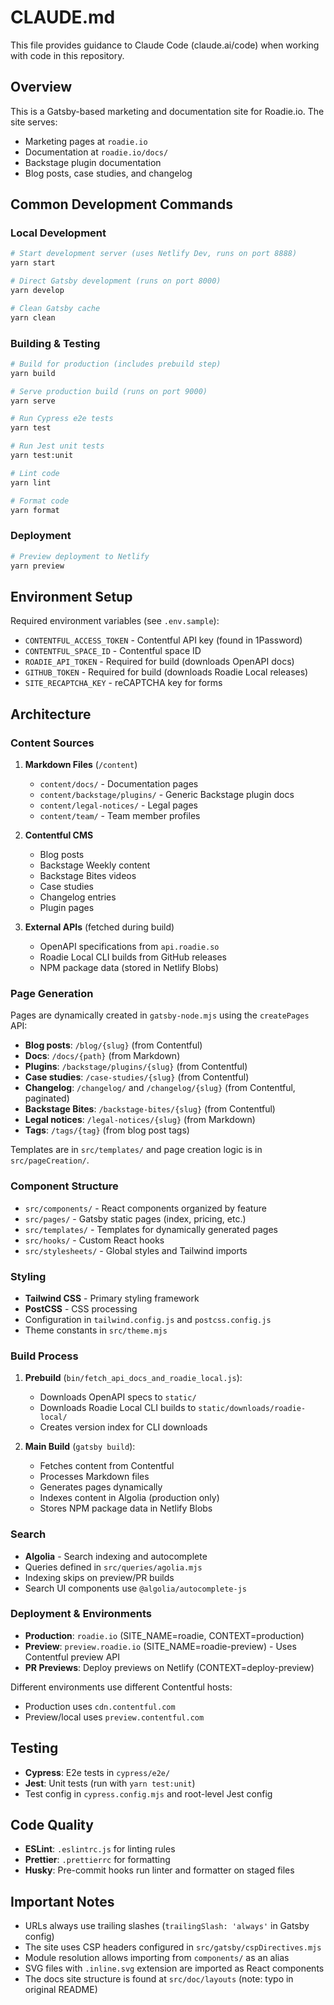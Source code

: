 # CLAUDE.md

This file provides guidance to Claude Code (claude.ai/code) when working with code in this repository.

## Overview

This is a Gatsby-based marketing and documentation site for Roadie.io. The site serves:

- Marketing pages at `roadie.io`
- Documentation at `roadie.io/docs/`
- Backstage plugin documentation
- Blog posts, case studies, and changelog

## Common Development Commands

### Local Development

```bash
# Start development server (uses Netlify Dev, runs on port 8888)
yarn start

# Direct Gatsby development (runs on port 8000)
yarn develop

# Clean Gatsby cache
yarn clean
```

### Building & Testing

```bash
# Build for production (includes prebuild step)
yarn build

# Serve production build (runs on port 9000)
yarn serve

# Run Cypress e2e tests
yarn test

# Run Jest unit tests
yarn test:unit

# Lint code
yarn lint

# Format code
yarn format
```

### Deployment

```bash
# Preview deployment to Netlify
yarn preview
```

## Environment Setup

Required environment variables (see `.env.sample`):

- `CONTENTFUL_ACCESS_TOKEN` - Contentful API key (found in 1Password)
- `CONTENTFUL_SPACE_ID` - Contentful space ID
- `ROADIE_API_TOKEN` - Required for build (downloads OpenAPI docs)
- `GITHUB_TOKEN` - Required for build (downloads Roadie Local releases)
- `SITE_RECAPTCHA_KEY` - reCAPTCHA key for forms

## Architecture

### Content Sources

1. **Markdown Files** (`/content`)

   - `content/docs/` - Documentation pages
   - `content/backstage/plugins/` - Generic Backstage plugin docs
   - `content/legal-notices/` - Legal pages
   - `content/team/` - Team member profiles

2. **Contentful CMS**

   - Blog posts
   - Backstage Weekly content
   - Backstage Bites videos
   - Case studies
   - Changelog entries
   - Plugin pages

3. **External APIs** (fetched during build)
   - OpenAPI specifications from `api.roadie.so`
   - Roadie Local CLI builds from GitHub releases
   - NPM package data (stored in Netlify Blobs)

### Page Generation

Pages are dynamically created in `gatsby-node.mjs` using the `createPages` API:

- **Blog posts**: `/blog/{slug}` (from Contentful)
- **Docs**: `/docs/{path}` (from Markdown)
- **Plugins**: `/backstage/plugins/{slug}` (from Contentful)
- **Case studies**: `/case-studies/{slug}` (from Contentful)
- **Changelog**: `/changelog/` and `/changelog/{slug}` (from Contentful, paginated)
- **Backstage Bites**: `/backstage-bites/{slug}` (from Contentful)
- **Legal notices**: `/legal-notices/{slug}` (from Markdown)
- **Tags**: `/tags/{tag}` (from blog post tags)

Templates are in `src/templates/` and page creation logic is in `src/pageCreation/`.

### Component Structure

- `src/components/` - React components organized by feature
- `src/pages/` - Gatsby static pages (index, pricing, etc.)
- `src/templates/` - Templates for dynamically generated pages
- `src/hooks/` - Custom React hooks
- `src/stylesheets/` - Global styles and Tailwind imports

### Styling

- **Tailwind CSS** - Primary styling framework
- **PostCSS** - CSS processing
- Configuration in `tailwind.config.js` and `postcss.config.js`
- Theme constants in `src/theme.mjs`

### Build Process

1. **Prebuild** (`bin/fetch_api_docs_and_roadie_local.js`):

   - Downloads OpenAPI specs to `static/`
   - Downloads Roadie Local CLI builds to `static/downloads/roadie-local/`
   - Creates version index for CLI downloads

2. **Main Build** (`gatsby build`):
   - Fetches content from Contentful
   - Processes Markdown files
   - Generates pages dynamically
   - Indexes content in Algolia (production only)
   - Stores NPM package data in Netlify Blobs

### Search

- **Algolia** - Search indexing and autocomplete
- Queries defined in `src/queries/agolia.mjs`
- Indexing skips on preview/PR builds
- Search UI components use `@algolia/autocomplete-js`

### Deployment & Environments

- **Production**: `roadie.io` (SITE_NAME=roadie, CONTEXT=production)
- **Preview**: `preview.roadie.io` (SITE_NAME=roadie-preview) - Uses Contentful preview API
- **PR Previews**: Deploy previews on Netlify (CONTEXT=deploy-preview)

Different environments use different Contentful hosts:

- Production uses `cdn.contentful.com`
- Preview/local uses `preview.contentful.com`

## Testing

- **Cypress**: E2e tests in `cypress/e2e/`
- **Jest**: Unit tests (run with `yarn test:unit`)
- Test config in `cypress.config.mjs` and root-level Jest config

## Code Quality

- **ESLint**: `.eslintrc.js` for linting rules
- **Prettier**: `.prettierrc` for formatting
- **Husky**: Pre-commit hooks run linter and formatter on staged files

## Important Notes

- URLs always use trailing slashes (`trailingSlash: 'always'` in Gatsby config)
- The site uses CSP headers configured in `src/gatsby/cspDirectives.mjs`
- Module resolution allows importing from `components/` as an alias
- SVG files with `.inline.svg` extension are imported as React components
- The docs site structure is found at `src/doc/layouts` (note: typo in original README)
